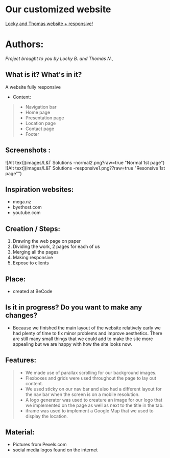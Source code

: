  
 

# Our customized website

[Locky and Thomas website + responsive!](https://lockybounty.github.io/recap-html-css/)

# Authors:

_Project brought to you by Locky B. and Thomas N.,_

## What is it? What's in it?

A website fully responsive

* Content:
> * Navigation bar
> * Home page
> * Presentation page
> * Location page
> * Contact page
> * Footer

## Screenshots :
![Alt text](images/L&T Solutions -normal2.png?raw=true "Normal 1st page")
![Alt text](images/L&T Solutions -responsive1.png??raw=true "Resonsive 1st page"")


## Inspiration websites:

* mega.nz
* byethost.com
* youtube.com

## Creation / Steps:

1. Drawing the web page on paper
2. Dividing the work, 2 pages for each of us
3. Merging all the pages
4. Making responsive
5. Expose to clients

## Place: 

* created at BeCode

## Is it in progress? Do you want to make any changes? 

* Because we finished the main layout of the website relatively early we had plenty of time to fix minor problems and improve aesthetics. There are still many small things that we could add to make the site more appealing but we are happy with how the site looks now.

## Features:
> * We made use of parallax scrolling for our background images. 
> * Flexboxes and grids were used throughout the page to lay out content. 
> * We used sticky on our nav bar and also had a different layout for the nav bar when the screen is on a mobile resolution.
> * A logo generator was used to creature an image for our logo that we implemented on the page as well as next to the title in the tab. 
> * iframe was used to implement a Google Map that we used to display the location.

## Material:

* Pictures from Pexels.com
* social media logos found on the internet


